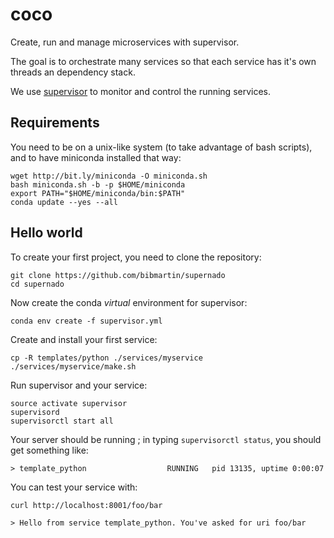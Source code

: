 # coco

Create, run and manage microservices with supervisor.

The goal is to orchestrate many services so that each service has it's own
threads an dependency stack.

We use [supervisor](http://supervisord.org) to monitor and control the running services.


## Requirements

You need to be on a unix-like system (to take advantage of bash scripts), and to have miniconda installed that way:

    wget http://bit.ly/miniconda -O miniconda.sh
    bash miniconda.sh -b -p $HOME/miniconda
    export PATH="$HOME/miniconda/bin:$PATH"
    conda update --yes --all


## Hello world

To create your first project, you need to clone the repository:

    git clone https://github.com/bibmartin/supernado
    cd supernado

Now create the conda *virtual* environment for supervisor:

    conda env create -f supervisor.yml

Create and install your first service:

    cp -R templates/python ./services/myservice
    ./services/myservice/make.sh

Run supervisor and your service:

    source activate supervisor
    supervisord
    supervisorctl start all

Your server should be running ; in typing `supervisorctl status`, you should get something like:

    > template_python                  RUNNING   pid 13135, uptime 0:00:07

You can test your service with:

    curl http://localhost:8001/foo/bar

    > Hello from service template_python. You've asked for uri foo/bar

